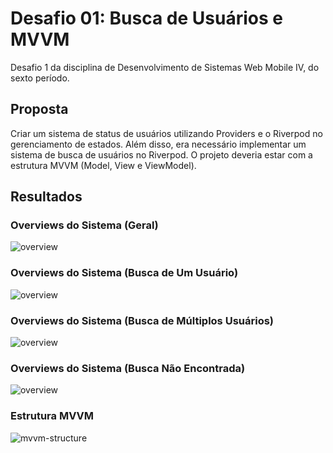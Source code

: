 # Desafio 01: Busca de Usuários e MVVM

Desafio 1 da disciplina de Desenvolvimento de Sistemas Web Mobile IV, do sexto período.

## Proposta

Criar um sistema de status de usuários utilizando Providers e o Riverpod no gerenciamento de estados. Além disso, era necessário implementar um sistema de busca de usuários no Riverpod. O projeto deveria estar com a estrutura MVVM (Model, View e ViewModel).

## Resultados

### Overviews do Sistema (Geral)
<img src="assets/overview-1.png" alt="overview">

### Overviews do Sistema (Busca de Um Usuário)
<img src="assets/overview-2.png" alt="overview">

### Overviews do Sistema (Busca de Múltiplos Usuários)
<img src="assets/overview-2.png" alt="overview">

### Overviews do Sistema (Busca Não Encontrada)
<img src="assets/overview-2.png" alt="overview">

### Estrutura MVVM
<img src="assets/mvvm.png" alt="mvvm-structure">